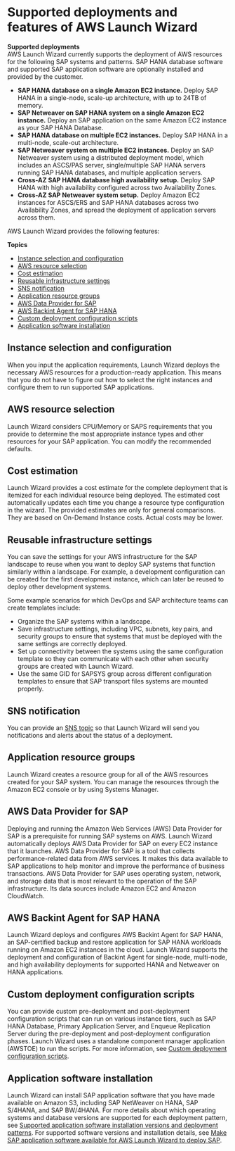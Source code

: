 # Supported deployments and features of AWS Launch Wizard<a name="launch-wizard-sap-deployments"></a>

**Supported deployments**  
AWS Launch Wizard currently supports the deployment of AWS resources for the following SAP systems and patterns\. SAP HANA database software and supported SAP application software are optionally installed and provided by the customer\. 
+ **SAP HANA database on a single Amazon EC2 instance\.** Deploy SAP HANA in a single\-node, scale\-up architecture, with up to 24TB of memory\.
+ **SAP Netweaver on SAP HANA system on a single Amazon EC2 instance\.** Deploy an SAP application on the same Amazon EC2 instance as your SAP HANA Database\. 
+ **SAP HANA database on multiple EC2 instances\.** Deploy SAP HANA in a multi\-node, scale\-out architecture\.
+ **SAP Netweaver system on multiple EC2 instances\.** Deploy an SAP Netweaver system using a distributed deployment model, which includes an ASCS/PAS server, single/multiple SAP HANA servers running SAP HANA databases, and multiple application servers\.
+ **Cross\-AZ SAP HANA database high availability setup\.** Deploy SAP HANA with high availability configured across two Availability Zones\. 
+ **Cross\-AZ SAP Netweaver system setup\.** Deploy Amazon EC2 instances for ASCS/ERS and SAP HANA databases across two Availability Zones, and spread the deployment of application servers across them\.

AWS Launch Wizard provides the following features:

**Topics**
+ [Instance selection and configuration](#launch-wizard-sap-features-app-deployment)
+ [AWS resource selection](#launch-wizard-sap-features-resource-selection)
+ [Cost estimation](#launch-wizard-sap-features-cost)
+ [Reusable infrastructure settings](#launch-wizard-sap-features-code-templates)
+ [SNS notification](#launch-wizard-sap-features-sns)
+ [Application resource groups](#launch-wizard-sap-features-resource-groups)
+ [AWS Data Provider for SAP](#launch-wizard-sap-features-data-provider)
+ [AWS Backint Agent for SAP HANA](#launch-wizard-sap-features-backint)
+ [Custom deployment configuration scripts](#launch-wizard-sap-features-scripts)
+ [Application software installation](#launch-wizard-sap-features-software-install)

## Instance selection and configuration<a name="launch-wizard-sap-features-app-deployment"></a>

When you input the application requirements, Launch Wizard deploys the necessary AWS resources for a production\-ready application\. This means that you do not have to figure out how to select the right instances and configure them to run supported SAP applications\. 

## AWS resource selection<a name="launch-wizard-sap-features-resource-selection"></a>

Launch Wizard considers CPU/Memory or SAPS requirements that you provide to determine the most appropriate instance types and other resources for your SAP application\. You can modify the recommended defaults\. 

## Cost estimation<a name="launch-wizard-sap-features-cost"></a>

Launch Wizard provides a cost estimate for the complete deployment that is itemized for each individual resource being deployed\. The estimated cost automatically updates each time you change a resource type configuration in the wizard\. The provided estimates are only for general comparisons\. They are based on On\-Demand Instance costs\. Actual costs may be lower\.

## Reusable infrastructure settings<a name="launch-wizard-sap-features-code-templates"></a>

You can save the settings for your AWS infrastructure for the SAP landscape to reuse when you want to deploy SAP systems that function similarly within a landscape\. For example, a development configuration can be created for the first development instance, which can later be reused to deploy other development systems\.

Some example scenarios for which DevOps and SAP architecture teams can create templates include:
+ Organize the SAP systems within a landscape\.
+ Save infrastructure settings, including VPC, subnets, key pairs, and security groups to ensure that systems that must be deployed with the same settings are correctly deployed\. 
+ Set up connectivity between the systems using the same configuration template so they can communicate with each other when security groups are created with Launch Wizard\.
+ Use the same GID for SAPSYS group across different configuration templates to ensure that SAP transport files systems are mounted properly\.

## SNS notification<a name="launch-wizard-sap-features-sns"></a>

You can provide an [ SNS topic](https://docs.aws.amazon.com/sns/latest/dg/welcome.html) so that Launch Wizard will send you notifications and alerts about the status of a deployment\.

## Application resource groups<a name="launch-wizard-sap-features-resource-groups"></a>

Launch Wizard creates a resource group for all of the AWS resources created for your SAP system\. You can manage the resources through the Amazon EC2 console or by using Systems Manager\.

## AWS Data Provider for SAP<a name="launch-wizard-sap-features-data-provider"></a>

Deploying and running the Amazon Web Services \(AWS\) Data Provider for SAP is a prerequisite for running SAP systems on AWS\. Launch Wizard automatically deploys AWS Data Provider for SAP on every EC2 instance that it launches\. AWS Data Provider for SAP is a tool that collects performance\-related data from AWS services\. It makes this data available to SAP applications to help monitor and improve the performance of business transactions\. AWS Data Provider for SAP uses operating system, network, and storage data that is most relevant to the operation of the SAP infrastructure\. Its data sources include Amazon EC2 and Amazon CloudWatch\. 

## AWS Backint Agent for SAP HANA<a name="launch-wizard-sap-features-backint"></a>

Launch Wizard deploys and configures AWS Backint Agent for SAP HANA, an SAP\-certified backup and restore application for SAP HANA workloads running on Amazon EC2 instances in the cloud\. Launch Wizard supports the deployment and configuration of Backint Agent for single\-node, multi\-node, and high availability deployments for supported HANA and Netweaver on HANA applications\.

## Custom deployment configuration scripts<a name="launch-wizard-sap-features-scripts"></a>

You can provide custom pre\-deployment and post\-deployment configuration scripts that can run on various instance tiers, such as SAP HANA Database, Primary Application Server, and Enqueue Replication Server during the pre\-deployment and post\-deployment configuration phases\. Launch Wizard uses a standalone component manager application \(AWSTOE\) to run the scripts\. For more information, see [Custom deployment configuration scripts](how-launch-wizard-sap-works.md#launch-wizard-sap-how-it-works-scripts)\.

## Application software installation<a name="launch-wizard-sap-features-software-install"></a>

Launch Wizard can install SAP application software that you have made available on Amazon S3, including SAP NetWeaver on HANA, SAP S/4HANA, and SAP BW/4HANA\. For more details about which operating systems and database versions are supported for each deployment pattern, see [Supported application software installation versions and deployment patterns](launch-wizard-sap-versions.md#launch-wizard-sap-versions-application-install)\. For supported software versions and installation details, see [Make SAP application software available for AWS Launch Wizard to deploy SAP](launch-wizard-sap-software-install-details.md)\.
